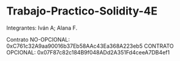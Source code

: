 # Trabajo-Practico-Solidity-4E

Integrantes: Iván A; Alana F.

Contrato NO-OPCIONAL: 0xC761c32A9aa90016b37Eb58AAc43Ea368A223eb5
CONTRATO OPCIONAL: 0x07F87c82c184B9f048ADd2A351Fd4ceeA7DB4ef1
